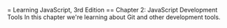 = Learning JavaScript, 3rd Edition == Chapter 2: JavaScript Development Tools
In this chapter we're learning about Git and other development tools.